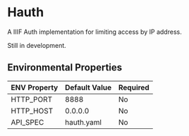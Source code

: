 # Hauth

A IIIF Auth implementation for limiting access by IP address.

Still in development.

## Environmental Properties

| ENV Property | Default Value | Required |
--- | --- | ---
| HTTP_PORT | 8888 | No |
| HTTP_HOST | 0.0.0.0 | No |
| API_SPEC | hauth.yaml | No |

